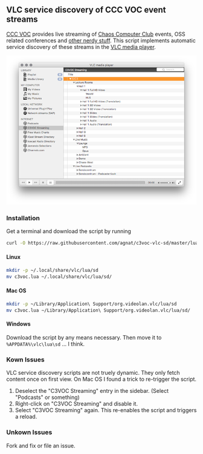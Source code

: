 ## VLC service discovery of CCC VOC event streams

[CCC VOC](https://github.com/voc) provides live streaming of [Chaos Computer Club](https://www.ccc.de/en/) events, OSS related conferences and [other nerdy stuff](https://streaming.media.ccc.de). This script implements automatic service discovery of these streams in the [VLC media player](http://www.videolan.org/vlc/index.html).

![VLC Screenshot Mac](doc/images/vlc_c3voc_sd_macosx.png)

### Installation

Get a terminal and download the script by running

````bash
curl -O https://raw.githubusercontent.com/agnat/c3voc-vlc-sd/master/lua/sd/c3voc.lua
````

#### Linux

````bash
mkdir -p ~/.local/share/vlc/lua/sd
mv c3voc.lua ~/.local/share/vlc/lua/sd/
````

#### Mac OS

````bash
mkdir -p ~/Library/Application\ Support/org.videolan.vlc/lua/sd
mv c3voc.lua ~/Library/Application\ Support/org.videolan.vlc/lua/sd/
````

#### Windows

Download the script by any means necessary. Then move it to `%APPDATA%\vlc\lua\sd` ... I think.

### Kown Issues

VLC service discovery scripts are not truely dynamic. They only fetch content once on first view. On Mac OS I found a trick to re-trigger the script.

1. Deselect the "C3VOC Streaming" entry in the sidebar. (Select "Podcasts" or something)
1. Right-click on "C3VOC Streaming" and disable it.
1. Select "C3VOC Streaming" again. This re-enables the script and triggers a reload.

### Unkown Issues

Fork and fix or file an issue.
